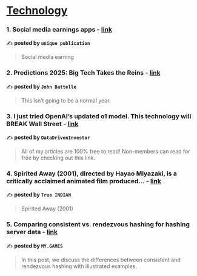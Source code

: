 
<h1><a href=https://medium.com/tag/technology/recommended target="_blank" rel="noopener noreferrer">Technology</a></h1>
<h3>1. Social media earnings apps - <a href="https://medium.com/unique-publication/social-media-earnings-apps-3d56b54ffb49" target="_blank" rel="noopener noreferrer">link</a></h3>

✍️ **posted by `unique publication`**

<blockquote>Social media earning</blockquote>

<h3>2. Predictions 2025: Big Tech Takes the Reins - <a href="https://medium.com/@johnbattelle/predictions-2025-big-tech-takes-the-reins-9bad710ebf13" target="_blank" rel="noopener noreferrer">link</a></h3>

✍️ **posted by `John Battelle`**

<blockquote>This isn’t going to be a normal year.</blockquote>

<h3>3. I just tried OpenAI’s updated o1 model. This technology will BREAK Wall Street - <a href="https://medium.com/datadriveninvestor/i-just-tried-openais-updated-o1-model-this-technology-will-break-wall-street-5f99bcdac976" target="_blank" rel="noopener noreferrer">link</a></h3>

✍️ **posted by `DataDrivenInvestor`**

<blockquote>All of my articles are 100% free to read! Non-members can read for free by checking out this link.</blockquote>

<h3>4. Spirited Away (2001), directed by Hayao Miyazaki, is a critically acclaimed animated film produced… - <a href="https://medium.com/@bhargavb35145/spirited-away-2001-directed-by-hayao-miyazaki-is-a-critically-acclaimed-animated-film-produced-e895ad4ec952" target="_blank" rel="noopener noreferrer">link</a></h3>

✍️ **posted by `True INDIAN`**

<blockquote>Spirited Away (2001)</blockquote>

<h3>5. Comparing consistent vs. rendezvous hashing for hashing server data - <a href="https://medium.com/my-games-company/comparing-consistent-vs-rendezvous-hashing-for-hashing-server-data-9e90dfe51740" target="_blank" rel="noopener noreferrer">link</a></h3>

✍️ **posted by `MY.GAMES`**

<blockquote>In this post, we discuss the differences between consistent and rendezvous hashing with illustrated examples.</blockquote>

